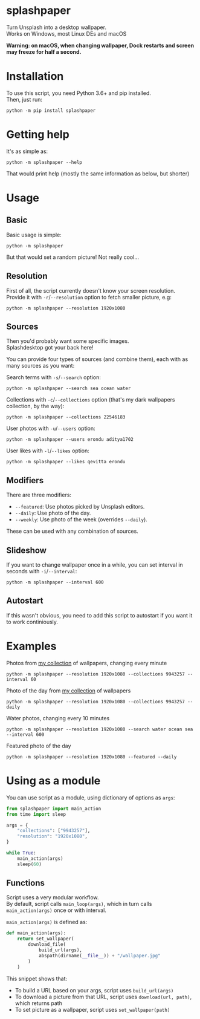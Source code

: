 # splashpaper

Turn Unsplash into a desktop wallpaper.    
Works on Windows, most Linux DEs and macOS

**Warning: on macOS, when changing wallpaper, Dock restarts and screen may freeze for half a second.**


# Installation

To use this script, you need Python 3.6+ and pip installed.    
Then, just run:

`python -m pip install splashpaper`

# Getting help

It's as simple as:

`python -m splashpaper --help`    

That would print help (mostly the same information as below, but shorter)    

# Usage

## Basic

Basic usage is simple:

`python -m splashpaper`

But that would set a random picture! Not really cool...

## Resolution

First of all, the script currently doesn't know your screen resolution.    
Provide it with `-r`/`--resolution` option to fetch smaller picture, e.g:

`python -m splashpaper --resolution 1920x1080`

## Sources

Then you'd probably want some specific images.    
Splashdesktop got your back here!    

You can provide four types of sources (and combine them), each with as many sources as you want:

Search terms with `-s`/`--search` option:

`python -m splashpaper --search sea ocean water`

Collections with `-c`/`--collections` option (that's my dark wallpapers collection, by the way):

`python -m splashpaper --collections 22546183`

User photos with `-u`/`--users` option:

`python -m splashpaper --users erondu aditya1702`

User likes with `-l`/`--likes` option:

`python -m splashpaper --likes qevitta erondu`

## Modifiers

There are three modifiers:

- `--featured`: Use photos picked by Unsplash editors.
- `--daily`: Use photo of the day. 
- `--weekly`: Use photo of the week (overrides `--daily`).

These can be used with any combination of sources.

## Slideshow

If you want to change wallpaper once in a while, you can set interval in seconds with `-i`/`--interval`:

`python -m splashpaper --interval 600`

## Autostart

If this wasn't obvious, you need to add this script to autostart if you want it to work continiously.

# Examples

Photos from [my collection](https://unsplash.com/collections/9943257/wallpapers) of wallpapers, changing every minute

`python -m splashpaper --resolution 1920x1080 --collections 9943257 --interval 60`

Photo of the day from [my collection](https://unsplash.com/collections/9943257/wallpapers) of wallpapers

`python -m splashpaper --resolution 1920x1080 --collections 9943257 --daily`

Water photos, changing every 10 minutes

`python -m splashpaper --resolution 1920x1080 --search water ocean sea --interval 600`

Featured photo of the day

`python -m splashpaper --resolution 1920x1080 --featured --daily`

# Using as a module

You can use script as a module, using dictionary of options as `args`:

```python
from splashpaper import main_action
from time import sleep

args = {
    "collections": ["9943257"],
    "resolution": "1920x1080",
}

while True:
    main_action(args)
    sleep(60)

```

## Functions
Script uses a very modular workflow.    
By default, script calls `main_loop(args)`, which in turn calls `main_action(args)` once or with interval.

`main_action(args)` is defined as:

```python
def main_action(args):
    return set_wallpaper(
        download_file(
            build_url(args), 
            abspath(dirname(__file__)) + "/wallpaper.jpg"
        )
    )
```

This snippet shows that:

- To build a URL based on your args, script uses `build_url(args)`
- To download a picture from that URL, script uses `download(url, path)`, which returns path
- To set picture as a wallpaper, script uses `set_wallpaper(path)`

